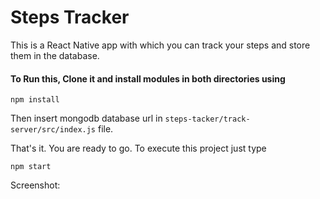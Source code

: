 # Steps Tracker

This is a React Native app with which you can track your steps and store them in the database.

#### To Run this, Clone it and install modules in both directories using
```
npm install
```

Then insert mongodb database url in `steps-tacker/track-server/src/index.js` file.

That's it. You are ready to go. To execute this project just type
```
npm start
```

Screenshot:
